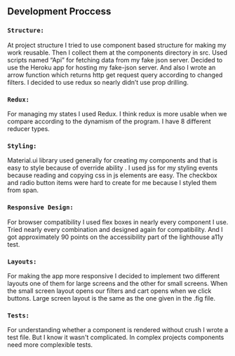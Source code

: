 ## Development Proccess

### `Structure: `
At project structure I tried to use component based structure for making my work reusable. Then I collect them at the components directory in src. Used scripts named “Api” for fetching data from my fake json server. Decided to use the Heroku app for hosting my fake-json server.  And also I wrote an arrow function which returns http get request query according to changed filters. I decided to use redux so nearly didn’t use prop drilling.

### `Redux: `
For managing my states I used Redux. I think redux is more usable when we 
compare according to the dynamism of the program. I have 8 different reducer types.
### `Styling: `
Material.ui library used generally for creating my components and that is easy to style because of override ability .
I used jss for my styling events because reading and copying css in js elements are easy. 
The checkbox and radio button items were hard to create for me because I styled them from span.
### `Responsive Design: `
For browser compatibility I used flex boxes in nearly every component I use. Tried nearly every combination and designed again for compatibility. And I got approximately 90 points on the accessibility part of the lighthouse a11y test.
### `Layouts: `
For making the app more responsive I decided to implement two different layouts one of them for large screens and the other for small screens. When the small screen layout opens our filters and cart opens when we click buttons. Large screen layout is the same as the one given in the .fig file.
### `Tests: `
For understanding whether a component is rendered without crush I wrote a test file. But I know it wasn't complicated. In complex projects components need more complexible tests.


